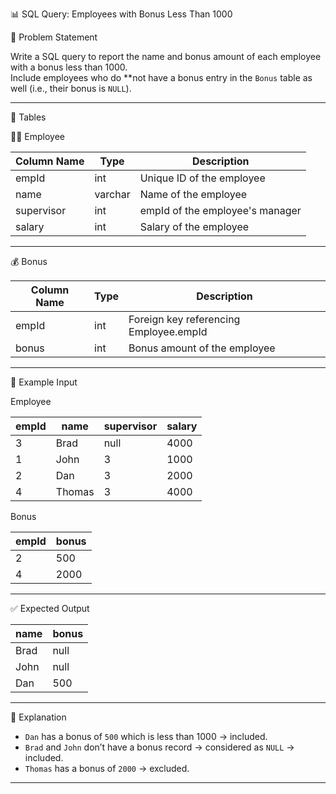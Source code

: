 📊 SQL Query: Employees with Bonus Less Than 1000

🧾 Problem Statement

Write a SQL query to report the name and bonus amount of each employee with a bonus less than 1000.  
Include employees who do **not have a bonus entry in the `Bonus` table as well (i.e., their bonus is `NULL`).

---

 🧮 Tables

 🧑‍💼 Employee

| Column Name | Type    | Description                      |
|-------------|---------|----------------------------------|
| empId       | int     | Unique ID of the employee        |
| name        | varchar | Name of the employee             |
| supervisor  | int     | empId of the employee's manager  |
| salary      | int     | Salary of the employee           |

---

 💰 Bonus

| Column Name | Type | Description                           |
|-------------|------|---------------------------------------|
| empId       | int  | Foreign key referencing Employee.empId |
| bonus       | int  | Bonus amount of the employee          |

---

 🧾 Example Input

 Employee

| empId | name   | supervisor | salary |
|-------|--------|------------|--------|
| 3     | Brad   | null       | 4000   |
| 1     | John   | 3          | 1000   |
| 2     | Dan    | 3          | 2000   |
| 4     | Thomas | 3          | 4000   |

 Bonus

| empId | bonus |
|-------|-------|
| 2     | 500   |
| 4     | 2000  |

---

 ✅ Expected Output

| name  | bonus |
|-------|-------|
| Brad  | null  |
| John  | null  |
| Dan   | 500   |

---

 🧠 Explanation

- `Dan` has a bonus of `500` which is less than 1000 → included.
- `Brad` and `John` don’t have a bonus record → considered as `NULL` → included.
- `Thomas` has a bonus of `2000` → excluded.

---
